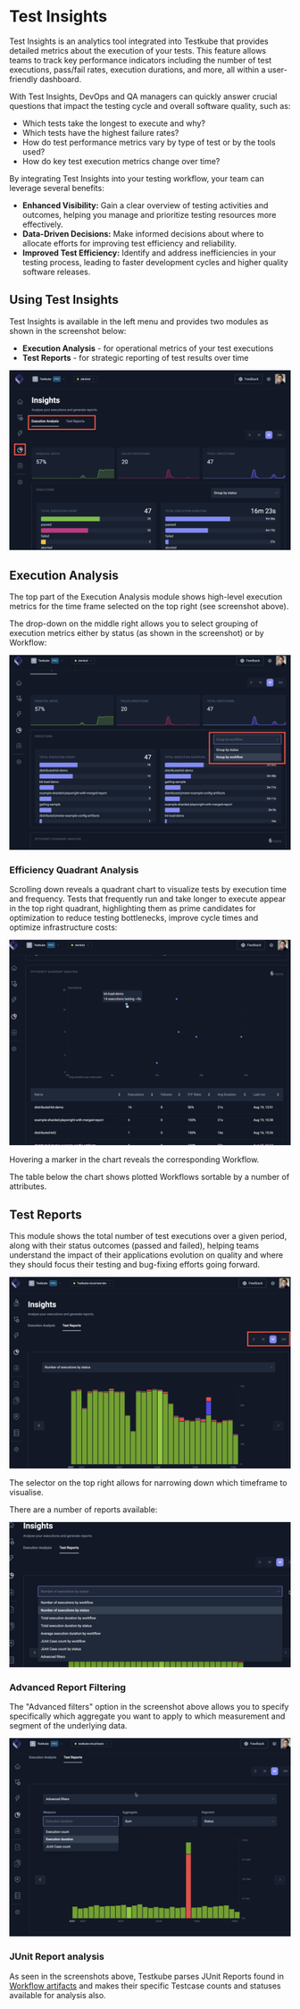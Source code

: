 # Test Insights

Test Insights is an analytics tool integrated into Testkube that provides detailed metrics about the
execution of your tests. This feature allows teams to track key performance indicators including the number
of test executions, pass/fail rates, execution durations, and more, all within a user-friendly dashboard.

With Test Insights, DevOps and QA managers can quickly answer crucial questions that impact the testing 
cycle and overall software quality, such as:

- Which tests take the longest to execute and why?
- Which tests have the highest failure rates?
- How do test performance metrics vary by type of test or by the tools used?
- How do key test execution metrics change over time?

By integrating Test Insights into your testing workflow, your team can leverage several benefits:

- **Enhanced Visibility:** Gain a clear overview of testing activities and outcomes, helping 
  you manage and prioritize testing resources more effectively.
- **Data-Driven Decisions:** Make informed decisions about where to allocate efforts for improving 
  test efficiency and reliability.
- **Improved Test Efficiency:** Identify and address inefficiencies in your testing process, leading 
  to faster development cycles and higher quality software releases.

## Using Test Insights

Test Insights is available in the left menu and provides two modules as shown in the screenshot below:

- **Execution Analysis** - for operational metrics of your test executions
- **Test Reports** - for strategic reporting of test results over time

![Test Insights Tab](images/test-insights-tab.png)

## Execution Analysis

The top part of the Execution Analysis module shows high-level execution metrics for the time frame
selected on the top right (see screenshot above).

The drop-down on the middle right allows you to select grouping of execution metrics either by status (as shown
in the screenshot) or by Workflow:

![Test Insights Execution Analysis by Workflows](images/test-insights-execution-analysis-by-workflow.png)

### Efficiency Quadrant Analysis

Scrolling down reveals a quadrant chart to visualize tests by execution time and frequency. Tests that 
frequently run and take longer to execute appear in the top right quadrant, highlighting them as prime 
candidates for optimization to reduce testing bottlenecks, improve cycle times and optimize infrastructure costs:

![Test Insights - Efficiency Quadrant Analysis](images/test-insights-quadrant-analysis.png)

Hovering a marker in the chart reveals the corresponding Workflow. 

The table below the chart shows plotted Workflows sortable by a number of attributes.

## Test Reports

This module shows the total number of test executions over a given period, along with their status 
outcomes (passed and failed), helping teams understand the impact of their applications evolution on quality 
and where they should focus their testing and bug-fixing efforts going forward.

![Test Reports Module](images/test-insights-report-module.png)

The selector on the top right allows for narrowing down which timeframe to visualise.

There are a number of reports available:

![Test Reports Module Reports](images/test-insights-reports-list.png)

### Advanced Report Filtering

The "Advanced filters" option in the screenshot above allows you to specify specifically which aggregate 
you want to apply to which measurement and segment of the underlying data.

![Test Reports Advanced Filtering](images/test-insights-advanced-filtering.png)

### JUnit Report analysis

As seen in the screenshots above, Testkube parses JUnit Reports found in 
[Workflow artifacts](/articles/test-workflows-artifacts) and makes their specific Testcase counts and 
statuses available for analysis also.

